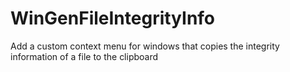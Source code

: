 # WinGenFileIntegrityInfo
Add a custom context menu for windows that copies the integrity information of a file to the clipboard
